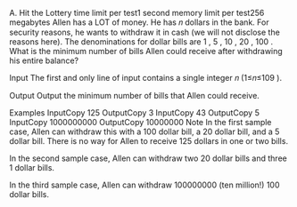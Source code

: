 A. Hit the Lottery
time limit per test1 second
memory limit per test256 megabytes
Allen has a LOT of money. He has 𝑛
dollars in the bank. For security reasons, he wants to withdraw it in cash (we will not disclose the reasons here). The denominations for dollar bills are 1
, 5
, 10
, 20
, 100
. What is the minimum number of bills Allen could receive after withdrawing his entire balance?

Input
The first and only line of input contains a single integer 𝑛
(1≤𝑛≤109
).

Output
Output the minimum number of bills that Allen could receive.

Examples
InputCopy
125
OutputCopy
3
InputCopy
43
OutputCopy
5
InputCopy
1000000000
OutputCopy
10000000
Note
In the first sample case, Allen can withdraw this with a 100
dollar bill, a 20
dollar bill, and a 5
dollar bill. There is no way for Allen to receive 125
dollars in one or two bills.

In the second sample case, Allen can withdraw two 20
dollar bills and three 1
dollar bills.

In the third sample case, Allen can withdraw 100000000
(ten million!) 100
dollar bills.
